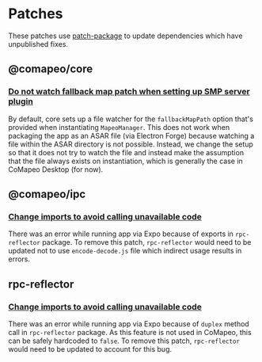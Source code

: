 # Patches

These patches use [patch-package](https://github.com/ds300/patch-package) to update dependencies which have unpublished
fixes.

## @comapeo/core

### [Do not watch fallback map patch when setting up SMP server plugin](./@comapeo+core+2.0.1+001+fix-smp-fallback-map-setup.patch)

By default, core sets up a file watcher for the `fallbackMapPath` option that's provided when instantiating `MapeoManager`. This does not work when packaging the app as an ASAR file (via Electron Forge) because watching a file within the ASAR directory is not possible. Instead, we change the setup so that it does not try to watch the file and instead make the assumption that the file always exists on instantiation, which is generally the case in CoMapeo Desktop (for now).

## @comapeo/ipc

### [Change imports to avoid calling unavailable code](./@comapeo+ipc+2.0.2+001+fix-client-server-import.patch)

There was an error while running app via Expo because of exports in `rpc-reflector` package. To remove this patch, `rpc-reflector` would need to be updated not to use `encode-decode.js` file which indirect usage results in errors.

## rpc-reflector

### [Change imports to avoid calling unavailable code](./rpc-reflector+1.3.11+001+fix-client-duplex.patch)

There was an error while running app via Expo because of `duplex` method call in `rpc-reflector` package.
As this feature is not used in CoMapeo, this can be safely hardcoded to `false`. To remove this patch, `rpc-reflector` would need to be updated to account for this bug.
